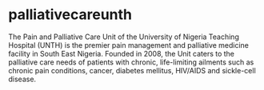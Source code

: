 # palliativecareunth
The Pain and Palliative Care Unit of the University of Nigeria Teaching Hospital (UNTH) is the premier pain management and palliative medicine facility in South East Nigeria. Founded in 2008, the Unit caters to the palliative care needs of patients with chronic, life-limiting ailments such as chronic pain conditions, cancer, diabetes mellitus, HIV/AIDS and sickle-cell disease.
